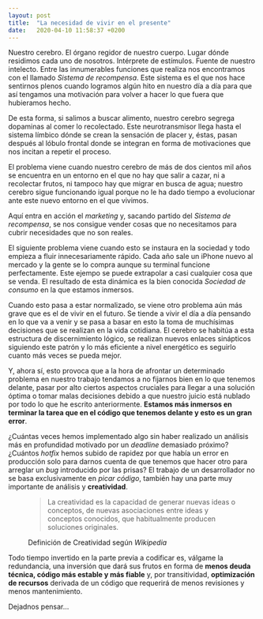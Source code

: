 ```yaml
---
layout: post
title:  "La necesidad de vivir en el presente"
date:   2020-04-10 11:58:37 +0200
---
```


Nuestro cerebro. El órgano regidor de nuestro cuerpo. Lugar dónde residimos cada uno de nosotros. Intérprete de estímulos. Fuente de nuestro intelecto. Entre las innumerables funciones que realiza nos encontramos con el llamado _Sistema de recompensa_. Este sistema es el que nos hace sentirnos plenos cuando logramos algún hito en nuestro día a día para que así tengamos una motivación para volver a hacer lo que fuera que hubieramos hecho.

De esta forma, si salimos a buscar alimento, nuestro cerebro segrega dopaminas al comer lo recolectado. Este neurotransmisor llega hasta el sistema límbico dónde se crean la sensación de placer y, éstas, pasan después al lóbulo frontal donde se integran en forma de motivaciones que nos incitan a repetir el proceso.

El problema viene cuando nuestro cerebro de más de dos cientos mil años se encuentra en un entorno en el que no hay que salir a cazar, ni a recolectar frutos, ni tampoco hay que migrar en busca de agua; nuestro cerebro sigue funcionando igual porque no le ha dado tiempo a evolucionar ante este nuevo entorno en el que vivimos.

Aquí entra en acción el _marketing_ y, sacando partido del _Sistema de recompensa_, se nos consigue vender cosas que no necesitamos para cubrir necesidades que no son reales.

El siguiente problema viene cuando esto se instaura en la sociedad y todo empieza a fluir innecesariamente rápido. Cada año sale un iPhone nuevo al mercado y la gente se lo compra aunque su terminal funcione perfectamente. Este ejempo se puede extrapolar a casi cualquier cosa que se venda. El resultado de esta dinámica es la bien conocida _Sociedad de consumo_ en la que estamos inmersos.

Cuando esto pasa a estar normalizado, se viene otro problema aún más grave que es el de vivir en el futuro. Se tiende a vivir el día a día pensando en lo que va a venir y se pasa a basar en esto la toma de muchísimas decisiones que se realizan en la vida cotidiana. El cerebro se habitúa a esta estructura de discernimiento lógico, se realizan nuevos enlaces sinápticos siguiendo este patrón y lo más eficiente a nivel energético es seguirlo cuanto más veces se pueda mejor.

Y, ahora sí, esto provoca que a la hora de afrontar un determinado problema en nuestro trabajo tendamos a no fijarnos bien en lo que tenemos delante, pasar por alto ciertos aspectos cruciales para llegar a una solución óptima o tomar malas decisiones debido a que nuestro juicio está nublado por todo lo que he escrito anteriormente. **Estamos más inmersos en terminar la tarea que en el código que tenemos delante y esto es un gran error**.

¿Cuántas veces hemos implementado algo sin haber realizado un análisis más en profundidad motivado por un _deadline_ demasiado próximo? ¿Cuántos _hotfix_ hemos subido de rapidez por que había un error en producción solo para darnos cuenta de que tenemos que hacer otro para arreglar un _bug_ introducido por las prisas? El trabajo de un desarrollador no se basa exclusivamente en _picar código_, también hay una parte muy importante de análisis y **creatividad**.

<figure class="text-right">
  <blockquote class="blockquote">La creatividad es la capacidad de generar nuevas ideas o conceptos, de nuevas asociaciones entre ideas y conceptos conocidos, que habitualmente producen soluciones originales.</blockquote>
  <figcaption class="blockquote-footer">
    Definición de Creatividad según <cite title="Wikipedia">Wikipedia</cite>
  </figcaption>
</figure>

Todo tiempo invertido en la parte previa a codificar es, válgame la redundancia, una inversión que dará sus frutos en forma de **menos deuda técnica, código más estable y más fiable** y, por transitividad, **optimización de recursos** derivada de un código que requerirá de menos revisiones y menos mantenimiento.

Dejadnos pensar…
